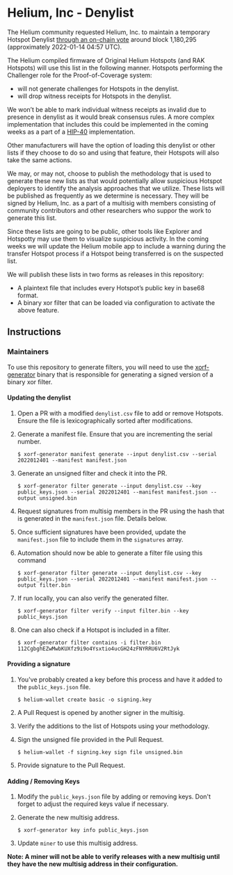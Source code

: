 # Helium, Inc - Denylist

The Helium community requested Helium, Inc. to maintain a temporary Hotspot
Denylist [through an on-chain vote][vote] around block 1,180,295 (approximately
2022-01-14 04:57 UTC).

The Helium compiled firmware of Original Helium Hotspots (and RAK Hotspots) will
use this list in the following manner. Hotspots performing the Challenger role
for the Proof-of-Coverage system:

* will not generate challenges for Hotspots in the denylist.
* will drop witness receipts for Hotspots in the denylist.

We won’t be able to mark individual witness receipts as invalid due to presence
in denylist as it would break consensus rules. A more complex implementation
that includes this could be implemented in the coming weeks as a part of a
[HIP-40][HIP-40] implementation.

Other manufacturers will have the option of loading this denylist or other lists
if they choose to do so and using that feature, their Hotspots will also take
the same actions.

We may, or may not, choose to publish the methodology that is used to generate
these new lists as that would potentially allow suspicious Hotspot deployers to
identify the analysis approaches that we utilize. These lists will be published
as frequently as we determine is necessary. They will be signed by Helium, Inc.
as a part of a multisig with members consisting of community contributors and
other researchers who suppor the work to generate this list.

Since these lists are going to be public, other tools like Explorer and
Hotspotty may use them to visualize suspicious activity. In the coming weeks we
will update the Helium mobile app to include a warning during the transfer
Hotspot process if a Hotspot being transferred is on the suspected list.

We will publish these lists in two forms as releases in this repository:

* A plaintext file that includes every Hotspot’s public key in base68 format.
* A binary xor filter that can be loaded via configuration to activate the above
  feature.

## Instructions

### Maintainers

To use this repository to generate filters, you will need to use the
[xorf-generator](https://github.com/helium/xorf-generator) binary that is
responsible for generating a signed version of a binary xor filter.

#### Updating the denylist

1. Open a PR with a modified `denylist.csv` file to add or remove Hotspots.
   Ensure the file is lexicographically sorted after modifications.
2. Generate a manifest file. Ensure that you are incrementing the serial number.

    ```
    $ xorf-generator manifest generate --input denylist.csv --serial 2022012401 --manifest manifest.json
    ```

3. Generate an unsigned filter and check it into the PR.

    ```
    $ xorf-generator filter generate --input denylist.csv --key public_keys.json --serial 2022012401 --manifest manifest.json --output unsigned.bin
    ```

4. Request signatures from multisig members in the PR using the hash that is
   generated in the `manifest.json` file. Details below.
5. Once sufficient signatures have been provided, update the `manifest.json`
   file to include them in the `signatures` array.
4. Automation should now be able to generate a filter file using this command

    ```
    $ xorf-generator filter generate --input denylist.csv --key public_keys.json --serial 2022012401 --manifest manifest.json --output filter.bin
    ```

5. If run locally, you can also verify the generated filter.

    ```
    $ xorf-generator filter verify --input filter.bin --key public_keys.json
    ```

6. One can also check if a Hotspot is included in a filter.

    ```
    $ xorf-generator filter contains -i filter.bin 112CgbghEZwMwbKUXfz9i9o4Ysxtio4ucGH24zFNYRRU6V2RtJyk
    ```

#### Providing a signature

1. You've probably created a key before this process and have it added to the
   `public_keys.json` file.

    ```
    $ helium-wallet create basic -o signing.key
    ```

2. A Pull Request is opened by another signer in the multisig.
3. Verify the additions to the list of Hotspots using your methodology.
4. Sign the unsigned file provided in the Pull Request.

    ```
    $ helium-wallet -f signing.key sign file unsigned.bin
    ```

4. Provide signature to the Pull Request.

#### Adding / Removing Keys

1. Modify the `public_keys.json` file by adding or removing keys. Don't forget
   to adjust the required keys value if necessary.
2. Generate the new multisig address.

    ```
    $ xorf-generator key info public_keys.json
    ```

3. Update `miner` to use this multisig address.

**Note: A miner will not be able to verify releases with a new multisig until
they have the new multisig address in their configuration.**

[vote]: https://heliumvote.com/14iwaexUYUe5taFgb5hx2BZw74z3TSyonRLYyZU1RbddV4bJest
[HIP-40]: https://github.com/helium/HIP/blob/master/0040-validator-denylist.md